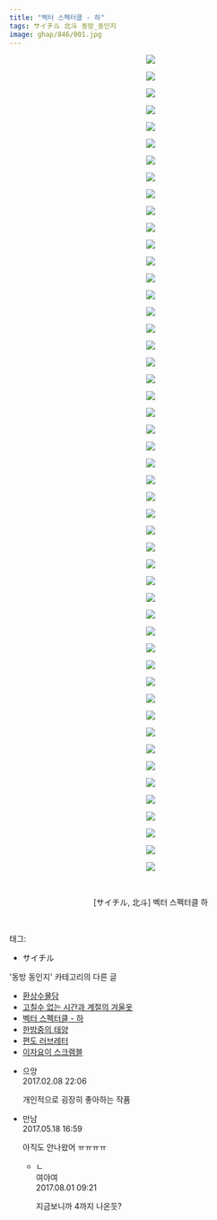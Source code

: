 ```yaml
---
title: "벡터 스펙터클 - 하"
tags: サイチル 北斗 동방_동인지
image: ghap/846/001.jpg
---
```

<div class="article">
<p style="text-align: center; clear: none; float: none;"><img src="{{ site.nasurl }}/ghap/846/001.jpg"/></p>
<p style="text-align: center; clear: none; float: none;"><img src="{{ site.nasurl }}/ghap/846/002.jpg"/></p>
<p style="text-align: center; clear: none; float: none;"><img src="{{ site.nasurl }}/ghap/846/003.jpg"/></p>
<p style="text-align: center; clear: none; float: none;"><img src="{{ site.nasurl }}/ghap/846/004.jpg"/></p>
<p style="text-align: center; clear: none; float: none;"><img src="{{ site.nasurl }}/ghap/846/005.jpg"/></p>
<p style="text-align: center; clear: none; float: none;"><img src="{{ site.nasurl }}/ghap/846/006.jpg"/></p>
<p style="text-align: center; clear: none; float: none;"><img src="{{ site.nasurl }}/ghap/846/007.jpg"/></p>
<p style="text-align: center; clear: none; float: none;"><img src="{{ site.nasurl }}/ghap/846/008.jpg"/></p>
<p style="text-align: center; clear: none; float: none;"><img src="{{ site.nasurl }}/ghap/846/009.jpg"/></p>
<p style="text-align: center; clear: none; float: none;"><img src="{{ site.nasurl }}/ghap/846/010.jpg"/></p>
<p style="text-align: center; clear: none; float: none;"><img src="{{ site.nasurl }}/ghap/846/011.jpg"/></p>
<p style="text-align: center; clear: none; float: none;"><img src="{{ site.nasurl }}/ghap/846/012.jpg"/></p>
<p style="text-align: center; clear: none; float: none;"><img src="{{ site.nasurl }}/ghap/846/013.jpg"/></p>
<p style="text-align: center; clear: none; float: none;"><img src="{{ site.nasurl }}/ghap/846/014.jpg"/></p>
<p style="text-align: center; clear: none; float: none;"><img src="{{ site.nasurl }}/ghap/846/015.jpg"/></p>
<p style="text-align: center; clear: none; float: none;"><img src="{{ site.nasurl }}/ghap/846/016.jpg"/></p>
<p style="text-align: center; clear: none; float: none;"><img src="{{ site.nasurl }}/ghap/846/017.jpg"/></p>
<p style="text-align: center; clear: none; float: none;"><img src="{{ site.nasurl }}/ghap/846/018.jpg"/></p>
<p style="text-align: center; clear: none; float: none;"><img src="{{ site.nasurl }}/ghap/846/019.jpg"/></p>
<p style="text-align: center; clear: none; float: none;"><img src="{{ site.nasurl }}/ghap/846/020.jpg"/></p>
<p style="text-align: center; clear: none; float: none;"><img src="{{ site.nasurl }}/ghap/846/021.jpg"/></p>
<p style="text-align: center; clear: none; float: none;"><img src="{{ site.nasurl }}/ghap/846/022.jpg"/></p>
<p style="text-align: center; clear: none; float: none;"><img src="{{ site.nasurl }}/ghap/846/023.jpg"/></p>
<p style="text-align: center; clear: none; float: none;"><img src="{{ site.nasurl }}/ghap/846/024.jpg"/></p>
<p style="text-align: center; clear: none; float: none;"><img src="{{ site.nasurl }}/ghap/846/025.jpg"/></p>
<p style="text-align: center; clear: none; float: none;"><img src="{{ site.nasurl }}/ghap/846/026.jpg"/></p>
<p style="text-align: center; clear: none; float: none;"><img src="{{ site.nasurl }}/ghap/846/027.jpg"/></p>
<p style="text-align: center; clear: none; float: none;"><img src="{{ site.nasurl }}/ghap/846/028.jpg"/></p>
<p style="text-align: center; clear: none; float: none;"><img src="{{ site.nasurl }}/ghap/846/029.jpg"/></p>
<p style="text-align: center; clear: none; float: none;"><img src="{{ site.nasurl }}/ghap/846/030.jpg"/></p>
<p style="text-align: center; clear: none; float: none;"><img src="{{ site.nasurl }}/ghap/846/031.jpg"/></p>
<p style="text-align: center; clear: none; float: none;"><img src="{{ site.nasurl }}/ghap/846/032.jpg"/></p>
<p style="text-align: center; clear: none; float: none;"><img src="{{ site.nasurl }}/ghap/846/033.jpg"/></p>
<p style="text-align: center; clear: none; float: none;"><img src="{{ site.nasurl }}/ghap/846/034.jpg"/></p>
<p style="text-align: center; clear: none; float: none;"><img src="{{ site.nasurl }}/ghap/846/035.jpg"/></p>
<p style="text-align: center; clear: none; float: none;"><img src="{{ site.nasurl }}/ghap/846/036.jpg"/></p>
<p style="text-align: center; clear: none; float: none;"><img src="{{ site.nasurl }}/ghap/846/037.jpg"/></p>
<p style="text-align: center; clear: none; float: none;"><img src="{{ site.nasurl }}/ghap/846/038.jpg"/></p>
<p style="text-align: center; clear: none; float: none;"><img src="{{ site.nasurl }}/ghap/846/039.jpg"/></p>
<p style="text-align: center; clear: none; float: none;"><img src="{{ site.nasurl }}/ghap/846/040.jpg"/></p>
<p style="text-align: center; clear: none; float: none;"><img src="{{ site.nasurl }}/ghap/846/041.jpg"/></p>
<p style="text-align: center; clear: none; float: none;"><img src="{{ site.nasurl }}/ghap/846/042.jpg"/></p>
<p style="text-align: center; clear: none; float: none;"><img src="{{ site.nasurl }}/ghap/846/043.jpg"/></p>
<p style="text-align: center; clear: none; float: none;"><img src="{{ site.nasurl }}/ghap/846/044.jpg"/></p>
<p style="text-align: center; clear: none; float: none;"><img src="{{ site.nasurl }}/ghap/846/045.jpg"/></p>
<p style="text-align: center; clear: none; float: none;"><img src="{{ site.nasurl }}/ghap/846/046.jpg"/></p>
<p style="text-align: center; clear: none; float: none;"><img src="{{ site.nasurl }}/ghap/846/047.jpg"/></p>
<p style="text-align: center; clear: none; float: none;"><img src="{{ site.nasurl }}/ghap/846/048.jpg"/></p>
<p style="text-align: center; clear: none; float: none;"><img src="{{ site.nasurl }}/ghap/846/049.jpg"/></p>
<p style="text-align: center; clear: none; float: none;"><br/></p>
<p style="text-align: center; clear: none; float: none;">[サイチル, 北斗] 벡터 스펙터클 하</p>
<p><br/></p>
</div><div class="tagTrail">
<p>태그: </p>
<ul>
<li>サイチル</li>
</ul>
</div><div class="another">
<p>'동방 동인지' 카테고리의 다른 글</p>
<ul>
<li><a href="/2016-07-14-ghap_848">환상수몰담</a></li>
<li><a href="/2016-07-14-ghap_847">고칠수 없는 시간과 계절의 겨울옷</a></li>
<li><a href="/2016-07-14-ghap_846">벡터 스펙터클 - 하</a></li>
<li><a href="/2016-07-14-ghap_845">한밤중의 태양</a></li>
<li><a href="/2016-07-14-ghap_844">편도 러브레터</a></li>
<li><a href="/2016-07-14-ghap_843">이자요이 스크램블</a></li>
</ul>
</div><div class="cb_module cb_fluid">
<div class="cb_wrt cb_profile">
<div class="comment">
<ul>
<li class="cb_thumb_off" id="comment14910664">
<div class="cb_comment_area">
<div class="cb_info_area">
<div class="cb_section">
<span class="cb_nick_name">으앙</span>
</div>
<div class="cb_section">
<span class="cb_date">2017.02.08 22:06 </span>
</div>
</div>
<div class="cb_dsc_comment">
<p class="cb_dsc">
											개인적으로 굉장히 좋아하는 작품
										</p>
</div>
</div></li>
<li class="cb_thumb_off" id="comment14992212">
<div class="cb_comment_area">
<div class="cb_info_area">
<div class="cb_section">
<span class="cb_nick_name">만남</span>
</div>
<div class="cb_section">
<span class="cb_date">2017.05.18 16:59 </span>
</div>
</div>
<div class="cb_dsc_comment">
<p class="cb_dsc">
											아직도 안나왔어 ㅠㅠㅠㅠ
										</p>
</div>
<ul>
<li class="cb_thumb_off" id="comment15049081">
<span class="cb_bu_subnode">ㄴ</span>
<div class="cb_comment_area">
<div class="cb_info_area">
<div class="cb_section">
<span class="cb_nick_name">여야여</span>
</div>
<div class="cb_section">
<span class="cb_date">2017.08.01 09:21 </span>
</div>
</div>
<div class="cb_dsc_comment">
<p class="cb_dsc">
																지금보니까 4까지 나온둣?
															</p>
</div>
</div>
</li>
</ul>
</div></li>
</ul>
</div>
</div><!-- commentList close -->
</div>